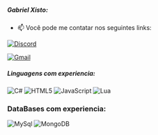 ##### Gabriel Xisto:

- :mailbox: Você pode me contatar nos seguintes links:

[![Discord](https://img.shields.io/badge/-GMAIL-D14836?style=for-the-badge&logo=gmail&logoColor=white)](discord.gg/falldevs)

[![Gmail](https://img.shields.io/badge/-GMAIL-D14836?style=for-the-badge&logo=gmail&logoColor=white)](mailto:gsxisto@gmail.com)

##### Linguagens com experiencia:

![C#](https://img.shields.io/badge/c%23-%23239120.svg?style=for-the-badge&logo=c-sharp&logoColor=white)
![HTML5](https://img.shields.io/badge/html5-%23E34F26.svg?style=for-the-badge&logo=html5&logoColor=white)
![JavaScript](https://img.shields.io/badge/javascript-%23323330.svg?style=for-the-badge&logo=javascript&logoColor=%23F7DF1E)
![Lua](https://img.shields.io/badge/lua-%232C2D72.svg?style=for-the-badge&logo=lua&logoColor=white)

### DataBases com experiencia:

![MySql](https://img.shields.io/badge/mysql-%2300f.svg?style=for-the-badge&logo=mysql&logoColor=white)
![MongoDB](https://img.shields.io/badge/MongoDB-%234ea94b.svg?style=for-the-badge&logo=mongodb&logoColor=white)

